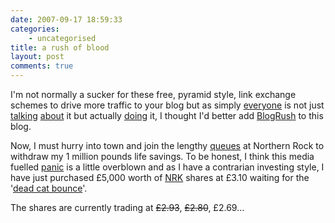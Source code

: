 ```yaml
---
date: 2007-09-17 18:59:33
categories:
    - uncategorised
title: a rush of blood
layout: post
comments: true
---
```

I'm not normally a sucker for these free, pyramid style, link exchange
schemes to drive more traffic to your blog but as simply
[everyone](http://www.problogger.net/archives/2007/09/17/tips-for-using-blogrush-to-generate-traffic-for-your-blog/)
is not just
[talking](http://www.shoemoney.com/2007/09/16/how-to-get-45k-impressions-a-day-from-blogrush/)
[about](http://www.doshdosh.com/blogrush-review-using-widgets-for-blog-traffic/)
it but actually
[doing](http://www.marketingpilgrim.com/2007/09/blogrush-offers-free-syndicated-blog-traffic.html)
it, I thought I'd better add
[BlogRush](http://www.blogrush.com/r18601001) to this blog.

Now, I must hurry into town and join the lengthy
[queues](http://news.bbc.co.uk/1/hi/business/6997765.stm) at Northern
Rock to withdraw my 1 million pounds life savings. To be honest, I think
this media fuelled
[panic](http://bclc.wordpress.com/2007/09/15/congratulations/) is a
little overblown and as I have a contrarian investing style, I have just
purchased &pound;5,000 worth of
[NRK](http://finance.google.com/finance?q=LON:NRK) shares at &pound;3.10
waiting for the
'[dead cat bounce](http://en.wikipedia.org/wiki/Dead_cat_bounce)'.

The shares are currently trading at ~~&pound;2.93~~, ~~&pound;2.80~~, &pound;2.69...
